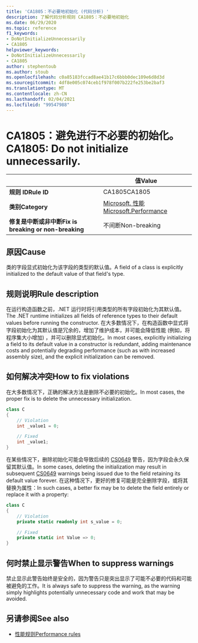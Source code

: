 ```yaml
---
title: 'CA1805：不必要地初始化 (代码分析) '
description: 了解代码分析规则 CA1805：不必要地初始化
ms.date: 06/29/2020
ms.topic: reference
f1_keywords:
- DoNotInitializeUnnecessarily
- CA1805
helpviewer_keywords:
- DoNotInitializeUnnecessarily
- CA1805
author: stephentoub
ms.author: stoub
ms.openlocfilehash: c0a85183fccad8ae41b17c6bbb0dec109e6d8d3d
ms.sourcegitcommit: 4df8e005c074ceb1f978f007b222fe253be2baf3
ms.translationtype: MT
ms.contentlocale: zh-CN
ms.lasthandoff: 02/04/2021
ms.locfileid: "99547988"
---
```

# <a name="ca1805-do-not-initialize-unnecessarily"></a><span data-ttu-id="a9ac2-103">CA1805：避免进行不必要的初始化。</span><span class="sxs-lookup"><span data-stu-id="a9ac2-103">CA1805: Do not initialize unnecessarily.</span></span>

| | <span data-ttu-id="a9ac2-104">值</span><span class="sxs-lookup"><span data-stu-id="a9ac2-104">Value</span></span> |
|-|-|
| <span data-ttu-id="a9ac2-105">**规则 ID**</span><span class="sxs-lookup"><span data-stu-id="a9ac2-105">**Rule ID**</span></span> |<span data-ttu-id="a9ac2-106">CA1805</span><span class="sxs-lookup"><span data-stu-id="a9ac2-106">CA1805</span></span>|
| <span data-ttu-id="a9ac2-107">**类别**</span><span class="sxs-lookup"><span data-stu-id="a9ac2-107">**Category**</span></span> |[<span data-ttu-id="a9ac2-108">Microsoft. 性能</span><span class="sxs-lookup"><span data-stu-id="a9ac2-108">Microsoft.Performance</span></span>](performance-warnings.md)|
| <span data-ttu-id="a9ac2-109">**修复是中断或非中断**</span><span class="sxs-lookup"><span data-stu-id="a9ac2-109">**Fix is breaking or non-breaking**</span></span> |<span data-ttu-id="a9ac2-110">不间断</span><span class="sxs-lookup"><span data-stu-id="a9ac2-110">Non-breaking</span></span>|

## <a name="cause"></a><span data-ttu-id="a9ac2-111">原因</span><span class="sxs-lookup"><span data-stu-id="a9ac2-111">Cause</span></span>

<span data-ttu-id="a9ac2-112">类的字段显式初始化为该字段的类型的默认值。</span><span class="sxs-lookup"><span data-stu-id="a9ac2-112">A field of a class is explicitly initialized to the default value of that field's type.</span></span>

## <a name="rule-description"></a><span data-ttu-id="a9ac2-113">规则说明</span><span class="sxs-lookup"><span data-stu-id="a9ac2-113">Rule description</span></span>

<span data-ttu-id="a9ac2-114">在运行构造函数之前，.NET 运行时将引用类型的所有字段初始化为其默认值。</span><span class="sxs-lookup"><span data-stu-id="a9ac2-114">The .NET runtime initializes all fields of reference types to their default values before running the constructor.</span></span> <span data-ttu-id="a9ac2-115">在大多数情况下，在构造函数中显式将字段初始化为其默认值是冗余的，增加了维护成本，并可能会降低性能 (例如，将程序集大小增加) ，并可以删除显式初始化。</span><span class="sxs-lookup"><span data-stu-id="a9ac2-115">In most cases, explicitly initializing a field to its default value in a constructor is redundant, adding maintenance costs and potentially degrading performance (such as with increased assembly size), and the explicit initialization can be removed.</span></span>

## <a name="how-to-fix-violations"></a><span data-ttu-id="a9ac2-116">如何解决冲突</span><span class="sxs-lookup"><span data-stu-id="a9ac2-116">How to fix violations</span></span>

<span data-ttu-id="a9ac2-117">在大多数情况下，正确的解决方法是删除不必要的初始化。</span><span class="sxs-lookup"><span data-stu-id="a9ac2-117">In most cases, the proper fix is to delete the unnecessary initialization.</span></span>

```csharp
class C
{
    // Violation
    int _value1 = 0;

    // Fixed
    int _value1;
}
```

<span data-ttu-id="a9ac2-118">在某些情况下，删除初始化可能会导致后续的 [CS0649](../../../csharp/misc/cs0649.md) 警告，因为字段会永久保留其默认值。</span><span class="sxs-lookup"><span data-stu-id="a9ac2-118">In some cases, deleting the initialization may result in subsequent [CS0649](../../../csharp/misc/cs0649.md) warnings being issued due to the field retaining its default value forever.</span></span>  <span data-ttu-id="a9ac2-119">在这种情况下，更好的修复可能是完全删除字段，或将其替换为属性：</span><span class="sxs-lookup"><span data-stu-id="a9ac2-119">In such cases, a better fix may be to delete the field entirely or replace it with a property:</span></span>

```csharp
class C
{
    // Violation
    private static readonly int s_value = 0;

    // Fixed
    private static int Value => 0;
}
```

## <a name="when-to-suppress-warnings"></a><span data-ttu-id="a9ac2-120">何时禁止显示警告</span><span class="sxs-lookup"><span data-stu-id="a9ac2-120">When to suppress warnings</span></span>

<span data-ttu-id="a9ac2-121">禁止显示此警告始终是安全的，因为警告只是突出显示了可能不必要的代码和可能被避免的工作。</span><span class="sxs-lookup"><span data-stu-id="a9ac2-121">It is always safe to suppress the warning, as the warning simply highlights potentially unnecessary code and work that may be avoided.</span></span>

## <a name="see-also"></a><span data-ttu-id="a9ac2-122">另请参阅</span><span class="sxs-lookup"><span data-stu-id="a9ac2-122">See also</span></span>

- [<span data-ttu-id="a9ac2-123">性能规则</span><span class="sxs-lookup"><span data-stu-id="a9ac2-123">Performance rules</span></span>](performance-warnings.md)
